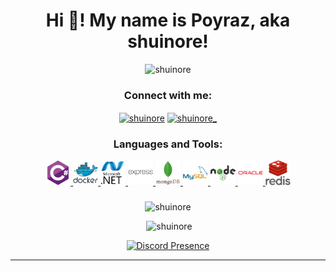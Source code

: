 <div align="center">
  <h1>Hi 👋! My name is Poyraz, aka shuinore!</h1>

  <p> <img src="https://komarev.com/ghpvc/?username=shuinore&label=Profile%20views&color=12b594&style=flat" alt="shuinore" /> </p>

  <h3>Connect with me:</h3>
  <p>
    <a href="https://twitter.com/shuinore" target="blank"><img align="center" src="https://raw.githubusercontent.com/rahuldkjain/github-profile-readme-generator/master/src/images/icons/Social/twitter.svg" alt="shuinore" height="30" width="40" /></a>
     <a href="https://instagram.com/shuinore_" target="blank"><img align="center" src="https://raw.githubusercontent.com/rahuldkjain/github-profile-readme-generator/master/src/images/icons/Social/instagram.svg" alt="shuinore_" height="30" width="40" /></a>
  </p>

  <h3>Languages and Tools:</h3>
  <p>
    <a href="https://www.w3schools.com/cs/" target="_blank" rel="noreferrer"> <img src="https://raw.githubusercontent.com/devicons/devicon/master/icons/csharp/csharp-original.svg" alt="csharp" width="40" height="40"/> </a>
    <a href="https://www.docker.com/" target="_blank" rel="noreferrer"> <img src="https://raw.githubusercontent.com/devicons/devicon/master/icons/docker/docker-original-wordmark.svg" alt="docker" width="40" height="40"/> </a>
    <a href="https://dotnet.microsoft.com/" target="_blank" rel="noreferrer"> <img src="https://raw.githubusercontent.com/devicons/devicon/master/icons/dot-net/dot-net-original-wordmark.svg" alt="dotnet" width="40" height="40"/> </a>
    <a href="https://expressjs.com" target="_blank" rel="noreferrer"> <img src="https://raw.githubusercontent.com/devicons/devicon/master/icons/express/express-original-wordmark.svg" alt="express" width="40" height="40"/> </a>
    <a href="https://www.mongodb.com/" target="_blank" rel="noreferrer"> <img src="https://raw.githubusercontent.com/devicons/devicon/master/icons/mongodb/mongodb-original-wordmark.svg" alt="mongodb" width="40" height="40"/> </a>
    <a href="https://www.mysql.com/" target="_blank" rel="noreferrer"> <img src="https://raw.githubusercontent.com/devicons/devicon/master/icons/mysql/mysql-original-wordmark.svg" alt="mysql" width="40" height="40"/> </a>
    <a href="https://nodejs.org" target="_blank" rel="noreferrer"> <img src="https://raw.githubusercontent.com/devicons/devicon/master/icons/nodejs/nodejs-original-wordmark.svg" alt="nodejs" width="40" height="40"/> </a>
    <a href="https://www.oracle.com/" target="_blank" rel="noreferrer"> <img src="https://raw.githubusercontent.com/devicons/devicon/master/icons/oracle/oracle-original.svg" alt="oracle" width="40" height="40"/> </a>
    <a href="https://redis.io/" target="_blank" rel="noreferrer"> <img src="https://raw.githubusercontent.com/devicons/devicon/master/icons/redis/redis-original-wordmark.svg" alt="oracle" width="40" height="40"/> </a>
  </p>

  ###

  <p><img src="https://github-readme-stats.vercel.app/api/top-langs?username=shuinore&show_icons=true&theme=dark&locale=en&layout=compact" alt="shuinore" /></p>

  <p>&nbsp;<img src="https://github-readme-stats.vercel.app/api?username=shuinore&show_icons=true&locale=en" alt="shuinore" /></p>

  [![Discord Presence](https://lanyard.cnrad.dev/api/453576139240112138)](https://discord.com/users/4535761392401121)
  
  </div>

  ---
